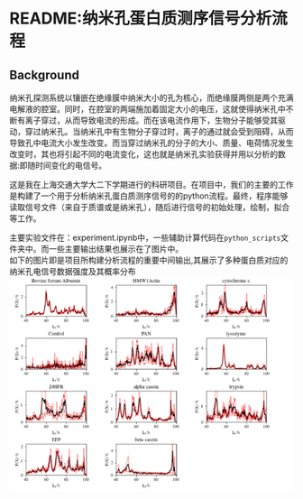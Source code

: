 # README:纳米孔蛋白质测序信号分析流程

## Background

纳米孔探测系统以镶嵌在绝缘膜中纳米大小的孔为核心，而绝缘膜两侧是两个充满电解液的腔室。同时，在腔室的两端施加着固定大小的电压，这就使得纳米孔中不断有离子穿过，从而导致电流的形成。而在该电流作用下，生物分子能够受其驱动，穿过纳米孔。当纳米孔中有生物分子穿过时，离子的通过就会受到阻碍，从而导致孔中电流大小发生改变。而当穿过纳米孔的分子的大小、质量、电荷情况发生改变时，其也将引起不同的电流变化，这也就是纳米孔实验获得并用以分析的数据:即随时间变化的电信号。

这是我在上海交通大学大二下学期进行的科研项目。在项目中，我们的主要的工作是构建了一个用于分析纳米孔蛋白质测序信号的的python流程。最终，程序能够读取信号文件（来自于质谱或是纳米孔），随后进行信号的初始处理，绘制，拟合等工作。

主要实验文件在：experiment.ipynb中，一些辅助计算代码在`python_scripts`文件夹中。而一些主要输出结果也展示在了图片中。<br>
如下的图片即是项目所构建分析流程的重要中间输出,其展示了多种蛋白质对应的纳米孔电信号数据强度及其概率分布
![输出](output4.png "输出")

